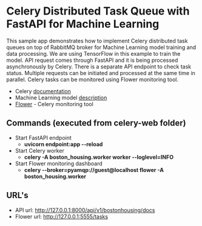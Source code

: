 # Celery Distributed Task Queue with FastAPI for Machine Learning

This sample app demonstrates how to implement Celery distributed task queues on top of RabbitMQ broker for Machine Learning model training and data processing. We are using TensorFlow in this example to train the model. API request comes through FastAPI and it is being processed asynchronously by Celery. There is a separate API endpoint to check task status. Multiple requests can be initiated and processed at the same time in parallel. Celery tasks can be monitored using Flower monitoring tool.

* Celery [documentation](https://docs.celeryproject.org/en/stable/index.html)
* Machine Learning model [description](https://towardsdatascience.com/multi-output-model-with-tensorflow-keras-functional-api-875dd89aa7c6)
* [Flower](https://flower.readthedocs.io/en/latest/) - Celery monitoring tool

## Commands (executed from celery-web folder)

* Start FastAPI endpoint
  * **uvicorn endpoint:app --reload**
* Start Celery worker
  * **celery -A boston_housing.worker worker --loglevel=INFO**
* Start Flower monitoring dashboard
  * **celery --broker=pyamqp://guest@localhost flower -A boston_housing.worker**

## URL's

* API url: http://127.0.0.1:8000/api/v1/bostonhousing/docs
* Flower url: http://127.0.0.1:5555/tasks
